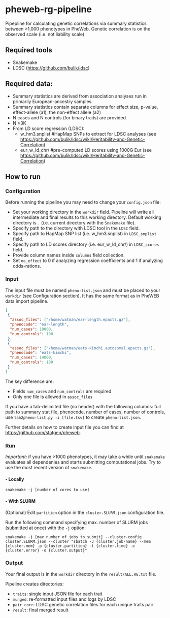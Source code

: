# pheweb-rg-pipeline

Pipepline for calculating genetic correlations via summary statistics between >1,000 phenotypes in PheWeb.
Genetic correlation is on the observed scale (i.e. not liability scale)

## Required tools
- Snakemake
- LDSC (https://github.com/bulik/ldsc)

## Required data:
- Summary statistics are derived from association analyses run in primarily European-ancestry samples. 
- Summary statistics contain separate columns for effect size, p-value, effect-allele (a1), the non-effect allele (a2)
- N cases and N controls (for binary traits) are provided
- N >3K 
- From LD score regression (LDSC): 
    - w_hm3.snplist #HapMap SNPs to extract for LDSC analyses (see https://github.com/bulik/ldsc/wiki/Heritability-and-Genetic-Correlation)
    - eur_w_ld_chr/ #pre-computed LD scores using 1000G Eur (see https://github.com/bulik/ldsc/wiki/Heritability-and-Genetic-Correlation)

## How to run

### Configuration

Before running the pipeline you may need to change your `config.json` file:
- Set your working directory in the `workdir` field. Pipeline will write all intermediate and final results to this working directory. Default working directory is `.` (i.e. current directory with the `Snakemake` file).
- Specify path to the directory with LDSC tool in the `LDSC` field.
- Specify path to HapMap SNP list (i.e. w_hm3.snplist) in `LDSC_snplist` field.
- Specify path to LD scores directory (i.e. eur_w_ld_chr/) in `LDSC_scores` field.
- Provide column names inside `columns` field collection.
- Set `no_effect` to 0 if analyzing regression coefficients and 1 if analyzing odds-rations.

### Input

The input file must be named `pheno-list.json` and must be placed to your `workdir` (see Configuration section). It has the same format as in PheWEB data import pipeline.
```json
[
 {
  "assoc_files": ["/home/watman/ear-length.epacts.gz"],
  "phenocode": "ear-length",
  "num_cases": 10000,
  "num_controls": 100
 },
 {
  "assoc_files": ["/home/watman/eats-kimchi.autosomal.epacts.gz"],
  "phenocode": "eats-kimchi",
  "num_cases": 14000,
  "num_controls": 100
 }
]
```

The key difference are:
-  Fields `num_cases` and `num_controls` are required
-  Only one file is allowed in `assoc_files`

If you have a tab-delimited file (no header) with the following columns: full path to summary stat file, phenocode, number of cases, number of controls, use `tab2pheno-list.py -i [file.tsv]` to create `pheno-list.json`.

Further details on how to create input file you can find at https://github.com/statgen/pheweb.

### Run

*Important:* if you have >1000 phenotypes, it may take a while until `snakemake` evaluates all dependenies and starts submitting computational jobs. Try to use the most recent version of `snakemake`.

#### - Locally 

```
snakemake -j [number of cores to use]
```

#### - With SLURM

(Optional) Edit `partition` option in the `cluster.SLURM.json` configuration file.

Run the following command specifying max. number of SLURM jobs (submitted at once) with the `-j` option:
```
snakemake -j [max number of jobs to submit] --cluster-config cluster.SLURM.json --cluster "sbatch -J {cluster.job-name} --mem {cluster.mem} -p {cluster.partition} -t {cluster.time} -e {cluster.error} -o {cluster.output}"
```

### Output

Your final output is in the `workdir` directory in the `result/ALL.RG.txt` file.

Pipeline creates directories:
- `traits`: single input JSON file for each trait
- `munged`: re-formatted input files and logs by LDSC 
- `pair_corr`: LDSC genetic correlation files for each unique traits pair
- `result`: final merged result
